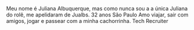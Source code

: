 Meu nome é Juliana Albuquerque, mas como nunca sou a a única Juliana do rolê, me apelidaram de Jualbs.
32 anos
São Paulo 
Amo viajar, sair com amigos, jogar e passear com a minha cachorrinha.
Tech Recruiter 

